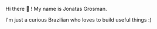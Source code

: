 Hi there :wave: ! My name is Jonatas Grosman.

I'm just a curious Brazilian who loves to build useful things :)

<!--
I really like :coffee:, so if any of the projects I developed saved your day and you wanna thank me, you can...

[!["Buy Me A Coffee"](https://www.buymeacoffee.com/assets/img/custom_images/yellow_img.png)](https://www.buymeacoffee.com/jonatasgrosman)

**jonatasgrosman/jonatasgrosman** is a ✨ _special_ ✨ repository because its `README.md` (this file) appears on your GitHub profile.

Here are some ideas to get you started:

- 🔭 I’m currently working on ...
- 🌱 I’m currently learning ...
- 👯 I’m looking to collaborate on ...
- 🤔 I’m looking for help with ...
- 💬 Ask me about ...
- 📫 How to reach me: ...
- 😄 Pronouns: ...
- ⚡ Fun fact: ...
-->

